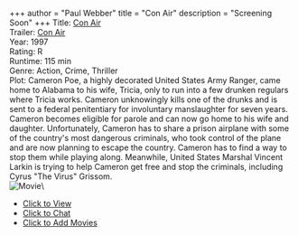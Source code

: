 +++
author = "Paul Webber"
title = "Con Air"
description = "Screening Soon"
+++
Title: [Con Air](https://www.rottentomatoes.com/m/con_air/)\
Trailer: [Con Air](https://www.youtube.com/watch?v=3T0m9nvGws0)\
Year: 1997\
Rating: R\
Runtime: 115 min\
Genre: Action, Crime, Thriller\
Plot: Cameron Poe, a highly decorated United States Army Ranger, came home to Alabama to his wife, Tricia, only to run into a few drunken regulars where Tricia works. Cameron unknowingly kills one of the drunks and is sent to a federal penitentiary for involuntary manslaughter for seven years. Cameron becomes eligible for parole and can now go home to his wife and daughter. Unfortunately, Cameron has to share a prison airplane with some of the country's most dangerous criminals, who took control of the plane and are now planning to escape the country. Cameron has to find a way to stop them while playing along. Meanwhile, United States Marshal Vincent Larkin is trying to help Cameron get free and stop the criminals, including Cyrus "The Virus" Grissom.\
![Movie](https://m.media-amazon.com/images/M/MV5BMGZmNGIxMTYtMmVjMy00YzhkLWIyOTktNTExZGFiYjNiNzdlXkEyXkFqcGdeQXVyMTQxNzMzNDI@._V1_SX300.jpg)\

* [Click to View](https://s.kast.live/g/9da8ll3kwkh)
* [Click to Chat](https://meet.jit.si/UAFSA)
* [Click to Add Movies](https://docs.google.com/spreadsheets/d/1ndfumzZ3xnx3cYl-mEmQvv08YH9JOq8IUEzZLYCUeAA/edit#gid=0)

